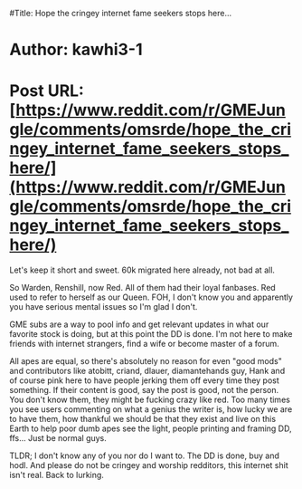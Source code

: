 #Title: Hope the cringey internet fame seekers stops here...
# Author: kawhi3-1
# Post URL: [https://www.reddit.com/r/GMEJungle/comments/omsrde/hope_the_cringey_internet_fame_seekers_stops_here/](https://www.reddit.com/r/GMEJungle/comments/omsrde/hope_the_cringey_internet_fame_seekers_stops_here/)


Let's keep it short and sweet. 60k migrated here already, not bad at all. 

So Warden, Renshill, now Red. All of them had their loyal fanbases. Red used to refer to herself as our Queen. FOH, I don't know you and apparently you have serious mental issues so I'm glad I don't.

GME subs are a way to pool info and get relevant updates in what our favorite stock is doing, but at this point the DD is done. I'm not here to make friends with internet strangers, find a wife or become master of a forum. 

All apes are equal, so there's absolutely no reason for even "good mods" and contributors like atobitt, criand, dlauer, diamantehands guy, Hank and of course pink here to have people jerking them off every time they post something. If their content is good, say the post is good, not the person. You don't know them, they might be fucking crazy like red. Too many times you see users commenting on what a genius the writer is, how lucky we are to have them, how thankful we should be that they exist and live on this Earth to help poor dumb apes see the light, people printing and framing DD, ffs... Just be normal guys.

TLDR; I don't know any of you nor do I want to. The DD is done, buy and hodl. And please do not be cringey and worship redditors, this internet shit isn't real. Back to lurking.